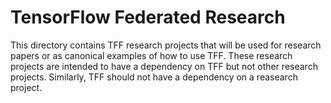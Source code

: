 # TensorFlow Federated Research

This directory contains TFF research projects that will be used for research
papers or as canonical examples of how to use TFF. These research projects are
intended to have a dependency on TFF but not other research projects. Similarly,
TFF should not have a dependency on a reasearch project.
